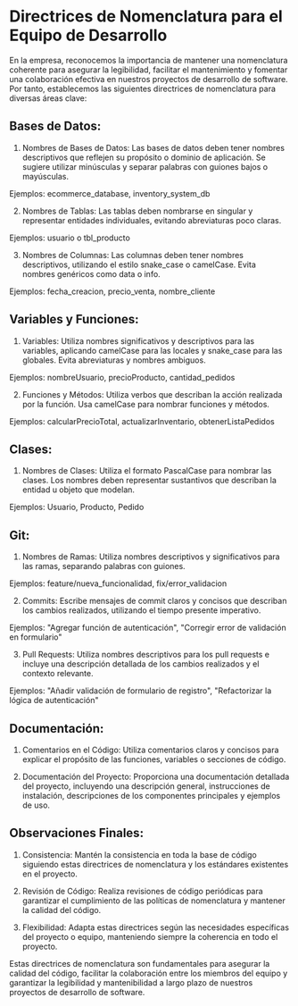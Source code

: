 # Directrices de Nomenclatura para el Equipo de Desarrollo

En la empresa, reconocemos la importancia de mantener una nomenclatura coherente para asegurar la legibilidad, facilitar el mantenimiento y fomentar una colaboración efectiva en nuestros proyectos de desarrollo de software. Por tanto, establecemos las siguientes directrices de nomenclatura para diversas áreas clave:

## Bases de Datos:

1. Nombres de Bases de Datos: Las bases de datos deben tener nombres descriptivos que reflejen su propósito o dominio de aplicación. Se sugiere utilizar minúsculas y separar palabras con guiones bajos o mayúsculas.

Ejemplos: ecommerce_database, inventory_system_db

2. Nombres de Tablas: Las tablas deben nombrarse en singular y representar entidades individuales, evitando abreviaturas poco claras.

Ejemplos: usuario o tbl_producto

3. Nombres de Columnas: Las columnas deben tener nombres descriptivos, utilizando el estilo snake_case o camelCase. Evita nombres genéricos como data o info.

Ejemplos: fecha_creacion, precio_venta, nombre_cliente

## Variables y Funciones:

1. Variables: Utiliza nombres significativos y descriptivos para las variables, aplicando camelCase para las locales y snake_case para las globales. Evita abreviaturas y nombres ambiguos.

Ejemplos: nombreUsuario, precioProducto, cantidad_pedidos

2. Funciones y Métodos: Utiliza verbos que describan la acción realizada por la función. Usa camelCase para nombrar funciones y métodos.

Ejemplos: calcularPrecioTotal, actualizarInventario, obtenerListaPedidos

## Clases:

1. Nombres de Clases: Utiliza el formato PascalCase para nombrar las clases. Los nombres deben representar sustantivos que describan la entidad u objeto que modelan.

Ejemplos: Usuario, Producto, Pedido

## Git:

1. Nombres de Ramas: Utiliza nombres descriptivos y significativos para las ramas, separando palabras con guiones.

Ejemplos: feature/nueva_funcionalidad, fix/error_validacion

2. Commits: Escribe mensajes de commit claros y concisos que describan los cambios realizados, utilizando el tiempo presente imperativo.

Ejemplos: "Agregar función de autenticación", "Corregir error de validación en formulario"

3. Pull Requests: Utiliza nombres descriptivos para los pull requests e incluye una descripción detallada de los cambios realizados y el contexto relevante.

Ejemplos: "Añadir validación de formulario de registro", "Refactorizar la lógica de autenticación"

## Documentación:

1. Comentarios en el Código: Utiliza comentarios claros y concisos para explicar el propósito de las funciones, variables o secciones de código.

2. Documentación del Proyecto: Proporciona una documentación detallada del proyecto, incluyendo una descripción general, instrucciones de instalación, descripciones de los componentes principales y ejemplos de uso.

## Observaciones Finales:

1. Consistencia: Mantén la consistencia en toda la base de código siguiendo estas directrices de nomenclatura y los estándares existentes en el proyecto.

2. Revisión de Código: Realiza revisiones de código periódicas para garantizar el cumplimiento de las políticas de nomenclatura y mantener la calidad del código.

3. Flexibilidad: Adapta estas directrices según las necesidades específicas del proyecto o equipo, manteniendo siempre la coherencia en todo el proyecto.

Estas directrices de nomenclatura son fundamentales para asegurar la calidad del código, facilitar la colaboración entre los miembros del equipo y garantizar la legibilidad y mantenibilidad a largo plazo de nuestros proyectos de desarrollo de software.
